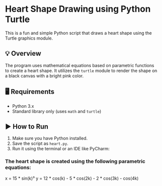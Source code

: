 # Heart Shape Drawing using Python Turtle

This is a fun and simple Python script that draws a heart shape using the Turtle graphics module.

## 💡 Overview

The program uses mathematical equations based on parametric functions to create a heart shape. It utilizes the `turtle` module to render the shape on a black canvas with a bright pink color.

## 🖥️ Requirements

- Python 3.x
- Standard library only (uses `math` and `turtle`)

## ▶️ How to Run

1. Make sure you have Python installed.
2. Save the script as `heart.py`.
3. Run it using the terminal or an IDE like PyCharm:

### The heart shape is created using the following parametric equations:

x = 15 * sin(k)³
y = 12 * cos(k) - 5 * cos(2k) - 2 * cos(3k) - cos(4k)
